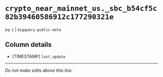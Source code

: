 # `crypto_near_mainnet_us._sbc_b54cf5c82b39460586912c177290321e`
`bq-1` | `bigquery-public-data`

## Column details
* [TIMESTAMP] `last_update`

-------------------------------------------------------------------------------
*Do not make edits above this line.*
